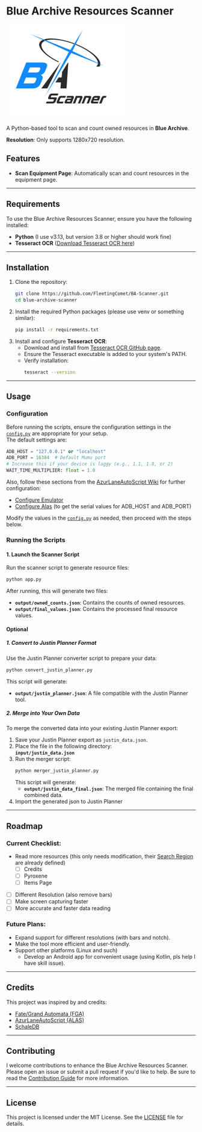 # Blue Archive Resources Scanner
![Logo](<assets/images/BA-Scanner_symbolon.png>)

A Python-based tool to scan and count owned resources in **Blue Archive**.

**Resolution**: Only supports 1280x720 resolution.

## Features

- **Scan Equipment Page**: Automatically scan and count resources in the equipment page.

---

## Requirements

To use the Blue Archive Resources Scanner, ensure you have the following installed:

- **Python** (I use v3.13, but version 3.8 or higher should work fine)
- **Tesseract OCR** ([Download Tesseract OCR here](https://github.com/tesseract-ocr/tesseract))

---

## Installation

1. Clone the repository:
   ```bash
   git clone https://github.com/FleetingComet/BA-Scanner.git
   cd blue-archive-scanner
   ```
2. Install the required Python packages (please use venv or something similar):
   ```bash
   pip install -r requirements.txt
   ```
3. Install and configure **Tesseract OCR**:
   - Download and install from [Tesseract OCR GitHub page](https://github.com/tesseract-ocr/tesseract).
   - Ensure the Tesseract executable is added to your system's PATH.
   - Verify installation:
     ```bash
     tesseract --version
     ```

---

## Usage

### Configuration
Before running the scripts, ensure the configuration settings in the [`config.py`](config.py) are appropriate for your setup.  
The default settings are:
```python
ADB_HOST = "127.0.0.1" or "localhost"
ADB_PORT = 16384  # Default Mumu port
# Increase this if your device is laggy (e.g., 1.1, 1.8, or 2)
WAIT_TIME_MULTIPLIER: float = 1.0
```

Also, follow these sections from the [AzurLaneAutoScript Wiki](https://github.com/LmeSzinc/AzurLaneAutoScript/wiki) for further configuration:
- [Configure Emulator](https://github.com/LmeSzinc/AzurLaneAutoScript/wiki/Installation_en#configure-emulator)
- [Configure Alas](https://github.com/LmeSzinc/AzurLaneAutoScript/wiki/Installation_en#configure-alas) (to get the serial values for ADB_HOST and ADB_PORT)

Modify the values in the [`config.py`](config.py) as needed, then proceed with the steps below.

### Running the Scripts

#### 1. Launch the Scanner Script  
Run the scanner script to generate resource files:  
```bash
python app.py
```
After running, this will generate two files:  
- **`output/owned_counts.json`**: Contains the counts of owned resources.  
- **`output/final_values.json`**: Contains the processed final resource values.

#### Optional
##### 1. Convert to Justin Planner Format
Use the Justin Planner converter script to prepare your data:
   ```bash
   python convert_justin_planner.py
   ```
   This script will generate:  
   - **`output/justin_planner.json`**: A file compatible with the Justin Planner tool.
   
##### 2. Merge into Your Own Data
To merge the converted data into your existing Justin Planner export:
   1. Save your Justin Planner export as `justin_data.json`.  
   2. Place the file in the following directory:  
      **`input/justin_data.json`**  
   3. Run the merger script:  
      ```bash
      python merger_justin_planner.py
      ```  
      This script will generate:  
         - **`output/justin_data_final.json`**: The merged file containing the final combined data.  
   4. Import the generated json to Justin Planner

---

## Roadmap

### Current Checklist:

- Read more resources (this only needs modification, their [Search Region](src/locations/search.py) are already defined)
  - [ ] Credits
  - [ ] Pyroxene
  - [ ] Items Page 
- [ ] Different Resolution (also remove bars)
- [ ] Make screen capturing faster
- [ ] More accurate and faster data reading
<!-- - [ ] Comet Haley -->
<!-- - [x] Earth (Orbit/Moon) -->

### Future Plans:
  - Expand support for different resolutions (with bars and notch).
  - Make the tool more efficient and user-friendly.
  - Support other platforms (Linux and such)
    - Develop an Android app for convenient usage (using Kotlin, pls help I have skill issue).

---

## Credits

This project was inspired by and credits:

- [Fate/Grand Automata (FGA)](https://github.com/Fate-Grand-Automata/FGA)
- [AzurLaneAutoScript (ALAS)](https://github.com/LmeSzinc/AzurLaneAutoScript)
- [SchaleDB](https://github.com/SchaleDB/SchaleDB)

---

## Contributing

I welcome contributions to enhance the Blue Archive Resources Scanner. Please open an issue or submit a pull request if you'd like to help. Be sure to read the [Contribution Guide](CONTRIBUTING.md) for more information.

---

## License

This project is licensed under the MIT License. See the [LICENSE](LICENSE) file for details.

